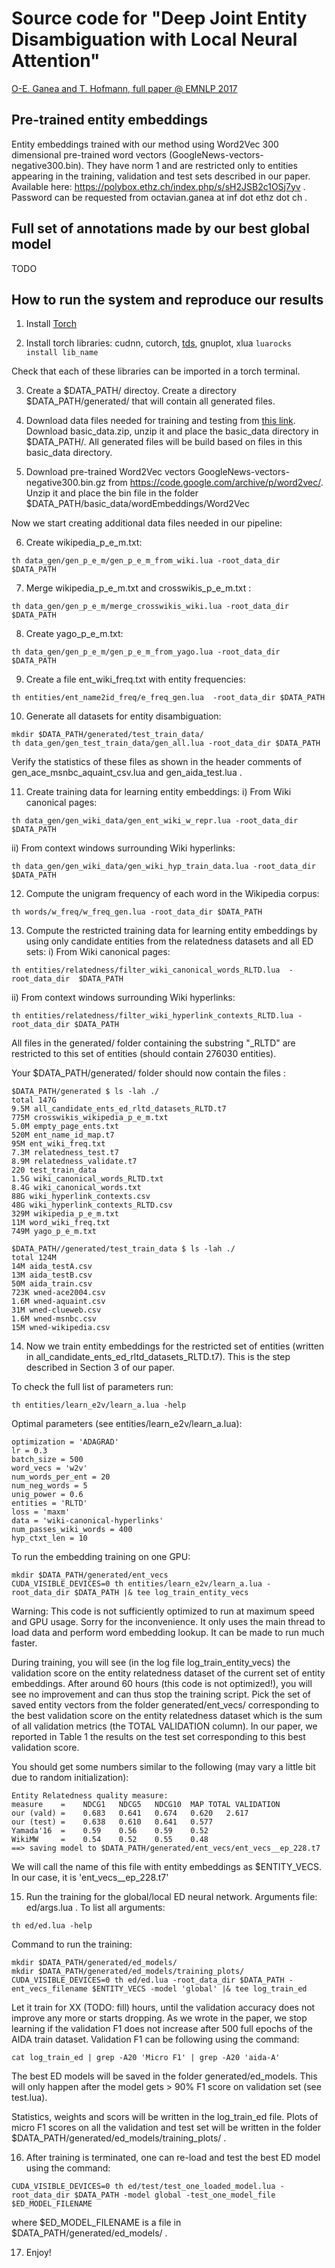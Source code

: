 # Source code for "Deep Joint Entity Disambiguation with Local Neural Attention"

[O-E. Ganea and T. Hofmann, full paper @ EMNLP 2017](https://arxiv.org/abs/1704.04920)

## Pre-trained entity embeddings

Entity embeddings trained with our method using Word2Vec 300 dimensional pre-trained word vectors (GoogleNews-vectors-negative300.bin). They have norm 1 and are restricted only to entities appearing in the training, validation and test sets described in our paper. Available here: https://polybox.ethz.ch/index.php/s/sH2JSB2c1OSj7yv . Password can be requested from octavian.ganea at inf dot ethz dot ch .

## Full set of annotations made by our best global model

TODO

## How to run the system and reproduce our results

1) Install [Torch](http://torch.ch/)


2) Install torch libraries: cudnn, cutorch, [tds](https://github.com/torch/tds), gnuplot, xlua
```luarocks install lib_name```

Check that each of these libraries can be imported in a torch terminal.


3) Create a $DATA_PATH/ directoy. Create a directory $DATA_PATH/generated/ that will contain all generated files.


4) Download data files needed for training and testing from [this link](https://drive.google.com/drive/u/2/folders/0Bx8d3azIm_ZcRGVkQS1WYkJtcU0).
 Download basic_data.zip, unzip it and place the basic_data directory in $DATA_PATH/. All generated files will be build based on files in this basic_data directory.


5) Download pre-trained Word2Vec vectors GoogleNews-vectors-negative300.bin.gz from https://code.google.com/archive/p/word2vec/.
Unzip it and place the bin file in the folder $DATA_PATH/basic_data/wordEmbeddings/Word2Vec


Now we start creating additional data files needed in our pipeline:

6) Create wikipedia_p_e_m.txt: 

```th data_gen/gen_p_e_m/gen_p_e_m_from_wiki.lua -root_data_dir $DATA_PATH```

 
7) Merge wikipedia_p_e_m.txt and crosswikis_p_e_m.txt : 

```th data_gen/gen_p_e_m/merge_crosswikis_wiki.lua -root_data_dir $DATA_PATH```


8) Create yago_p_e_m.txt: 

```th data_gen/gen_p_e_m/gen_p_e_m_from_yago.lua -root_data_dir $DATA_PATH ```


9) Create a file ent_wiki_freq.txt with entity frequencies: 

```th entities/ent_name2id_freq/e_freq_gen.lua  -root_data_dir $DATA_PATH```


10) Generate all datasets for entity disambiguation: 

```
mkdir $DATA_PATH/generated/test_train_data/
th data_gen/gen_test_train_data/gen_all.lua -root_data_dir $DATA_PATH
```
 
Verify the statistics of these files as shown in the header comments of gen_ace_msnbc_aquaint_csv.lua and gen_aida_test.lua .


11) Create training data for learning entity embeddings:
  i) From Wiki canonical pages: 

```th data_gen/gen_wiki_data/gen_ent_wiki_w_repr.lua -root_data_dir  $DATA_PATH```

  ii) From context windows surrounding Wiki hyperlinks: 

```th data_gen/gen_wiki_data/gen_wiki_hyp_train_data.lua -root_data_dir $DATA_PATH```


12) Compute the unigram frequency of each word in the Wikipedia corpus: 

```th words/w_freq/w_freq_gen.lua -root_data_dir $DATA_PATH```


13) Compute the restricted training data for learning entity embeddings by using only candidate entities from the relatedness datasets and all ED sets:
  i) From Wiki canonical pages: 

```th entities/relatedness/filter_wiki_canonical_words_RLTD.lua  -root_data_dir  $DATA_PATH```

  ii) From context windows surrounding Wiki hyperlinks: 

```th entities/relatedness/filter_wiki_hyperlink_contexts_RLTD.lua -root_data_dir $DATA_PATH```

All files in the generated/ folder containing the substring "_RLTD" are restricted to this set of entities (should contain 276030 entities).

Your $DATA_PATH/generated/ folder should now contain the files : 

```
$DATA_PATH/generated $ ls -lah ./
total 147G
9.5M all_candidate_ents_ed_rltd_datasets_RLTD.t7
775M crosswikis_wikipedia_p_e_m.txt
5.0M empty_page_ents.txt
520M ent_name_id_map.t7
95M ent_wiki_freq.txt
7.3M relatedness_test.t7
8.9M relatedness_validate.t7
220 test_train_data
1.5G wiki_canonical_words_RLTD.txt
8.4G wiki_canonical_words.txt
88G wiki_hyperlink_contexts.csv
48G wiki_hyperlink_contexts_RLTD.csv
329M wikipedia_p_e_m.txt
11M word_wiki_freq.txt
749M yago_p_e_m.txt

$DATA_PATH//generated/test_train_data $ ls -lah ./
total 124M
14M aida_testA.csv
13M aida_testB.csv
50M aida_train.csv
723K wned-ace2004.csv
1.6M wned-aquaint.csv
31M wned-clueweb.csv
1.6M wned-msnbc.csv
15M wned-wikipedia.csv
```

14) Now we train entity embeddings for the restricted set of entities (written in all_candidate_ents_ed_rltd_datasets_RLTD.t7). This is the step described in Section 3 of our paper.

To check the full list of parameters run: 

```th entities/learn_e2v/learn_a.lua -help```

Optimal parameters (see entities/learn_e2v/learn_a.lua):

```
optimization = 'ADAGRAD'
lr = 0.3
batch_size = 500
word_vecs = 'w2v'
num_words_per_ent = 20
num_neg_words = 5
unig_power = 0.6
entities = 'RLTD'
loss = 'maxm'
data = 'wiki-canonical-hyperlinks'
num_passes_wiki_words = 400
hyp_ctxt_len = 10
```

To run the embedding training on one GPU: 

```
mkdir $DATA_PATH/generated/ent_vecs
CUDA_VISIBLE_DEVICES=0 th entities/learn_e2v/learn_a.lua -root_data_dir $DATA_PATH |& tee log_train_entity_vecs
```

Warning: This code is not sufficiently optimized to run at maximum speed and GPU usage. Sorry for the inconvenience. It only uses the main thread to load data and perform word embedding lookup. It can be made to run much faster.

During training, you will see (in the log file log_train_entity_vecs) the validation score on the entity relatedness dataset of the current set of entity embeddings. After around 60 hours (this code is not optimized!), you will see no improvement and can thus stop the training script. Pick the set of saved entity vectors from the folder generated/ent_vecs/ corresponding to the best validation score on the entity relatedness dataset which is the sum of all validation metrics (the TOTAL VALIDATION column). In our paper, we reported in Table 1 the results on the test set corresponding to this best validation score. 

You should get some numbers similar to the following (may vary a little bit due to random initialization):

```
Entity Relatedness quality measure:	
measure    =	NDCG1	NDCG5	NDCG10	MAP	TOTAL VALIDATION	
our (vald) =	0.683	0.641	0.674	0.620	2.617	
our (test) =	0.638	0.610	0.641	0.577	
Yamada'16  =	0.59	0.56	0.59	0.52	
WikiMW     =	0.54	0.52	0.55	0.48
==> saving model to $DATA_PATH/generated/ent_vecs/ent_vecs__ep_228.t7	
```

We will call the name of this file with entity embeddings as $ENTITY_VECS. In our case, it is 'ent_vecs__ep_228.t7'


15) Run the training for the global/local ED neural network. Arguments file: ed/args.lua . To list all arguments: 

```th ed/ed.lua -help```

Command to run the training: 

```
mkdir $DATA_PATH/generated/ed_models/
mkdir $DATA_PATH/generated/ed_models/training_plots/
CUDA_VISIBLE_DEVICES=0 th ed/ed.lua -root_data_dir $DATA_PATH -ent_vecs_filename $ENTITY_VECS -model 'global' |& tee log_train_ed
```

Let it train for XX (TODO: fill) hours, until the validation accuracy does not improve any more or starts dropping. As we wrote in the paper, we stop learning if
the validation F1 does not increase after 500 full epochs of the AIDA train dataset. Validation F1 can be following using the command:

```cat log_train_ed | grep -A20 'Micro F1' | grep -A20 'aida-A'```

The best ED models will be saved in the folder generated/ed_models. This will only happen after the model gets > 90% F1 score on validation set (see test.lua).

Statistics, weights and scors will be written in the log_train_ed file. Plots of micro F1 scores on all the validation and test set will be written in the folder $DATA_PATH/generated/ed_models/training_plots/ .


16) After training is terminated, one can re-load and test the best ED model using the command:

```CUDA_VISIBLE_DEVICES=0 th ed/test/test_one_loaded_model.lua -root_data_dir $DATA_PATH -model global -test_one_model_file $ED_MODEL_FILENAME```

where $ED_MODEL_FILENAME is a file in $DATA_PATH/generated/ed_models/ .


17) Enjoy!
